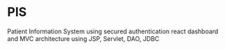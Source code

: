 # PIS
Patient Information System using secured authentication react dashboard and MVC architecture using JSP, Servlet, DAO, JDBC